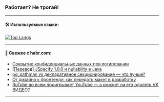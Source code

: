 ### Работает? Не трогай!

---
<!--
#### 🛠️ Technical stack:

![Java](https://img.shields.io/badge/Java-informational?logo=Oracle&style=flat&logoColor=white&color=FF4500)
![Kotlin](https://img.shields.io/badge/Kotlin-informational?logo=Kotlin&style=flat&logoColor=white&color=774D97)
![TS](https://img.shields.io/badge/TypeScript-informational?logo=typeScript&style=flat&logoColor=black&color=017acc)
![Python](https://img.shields.io/badge/Python-informational?logo=Python&style=flat&logoColor=black&color=ffdd54) <br>
![Spring](https://img.shields.io/badge/Spring-informational?logo=Spring&style=flat&logoColor=white&color=6DB33F) 
![SpringBoot](https://img.shields.io/badge/SpringBoot-informational?logo=SpringBoot&style=flat&logoColor=white&color=6DB33F)
![Nest](https://img.shields.io/badge/NestJS-informational?logo=NestJS&style=flat&logoColor=white&color=E0234E) 
![NodeJS](https://img.shields.io/badge/NodeJS-informational?logo=node.js&style=flat&logoColor=white&color=70A760)<br>
![PostgreSQL](https://img.shields.io/badge/PostgreSQL-informational?logo=PostgreSQL&style=flat&logoColor=white&color=DAA520)
![MongoDB](https://img.shields.io/badge/MongoDB-informational?logo=MongoDB&style=flat&logoColor=white&color=870000)
![Apache](https://img.shields.io/badge/Apache-informational?logo=apache&style=flat&logoColor=white&color=f74e28)

___ 
-->

#### 🛠️ Используемые языки:

[![Top Langs](https://github-readme-stats-u2qms2cxw-advtsettinggmailcoms-projects.vercel.app/api/top-langs/?username=zloylis&langs_count=10&hide_title=true&title_color=e6edf3&size_weight=0.5&count_weight=0.5&layout=compact&hide_progress=true&hide_border=true&theme=dracula)](https://github.com/zloylis)

<!---


####  :octocat:&nbsp;&nbsp; Статистика:

![GitHub stats](https://github-readme-stats-u2qms2cxw-advtsettinggmailcoms-projects.vercel.app/api?username=zloylis&show_icons=true&hide_border=true&theme=dracula&title_color=e6edf3&include_all_commits=true&count_private=true&hide_rank=false&hide_title=true&rank_icon=github)
-->
---

#### 💬 Свежее с habr.com:

<!-- BLOG-POST-LIST:START -->
- [Сокрытие конфиденциальных данных при логировании](https://habr.com/ru/companies/ru_mts/articles/838086/?utm_source=habrahabr&utm_medium=rss&utm_campaign=838086)
- [[Перевод] JSpecify 1.0.0 и nullability в Java](https://habr.com/ru/companies/spring_aio/articles/838044/?utm_source=habrahabr&utm_medium=rss&utm_campaign=838044)
- [pg_pathman vs декларативное секционирование — что лучше?](https://habr.com/ru/companies/gnivc/articles/838090/?utm_source=habrahabr&utm_medium=rss&utm_campaign=838090)
- [От дизайна к фронтенду: как передать макет в разработку](https://habr.com/ru/companies/friflex/articles/838070/?utm_source=habrahabr&utm_medium=rss&utm_campaign=838070)
- [RuTube во всем проигрывает YouTube — а сможет ли его одолеть VK ВИДЕО?](https://habr.com/ru/articles/837862/?utm_source=habrahabr&utm_medium=rss&utm_campaign=837862)
<!-- BLOG-POST-LIST:END -->

---
